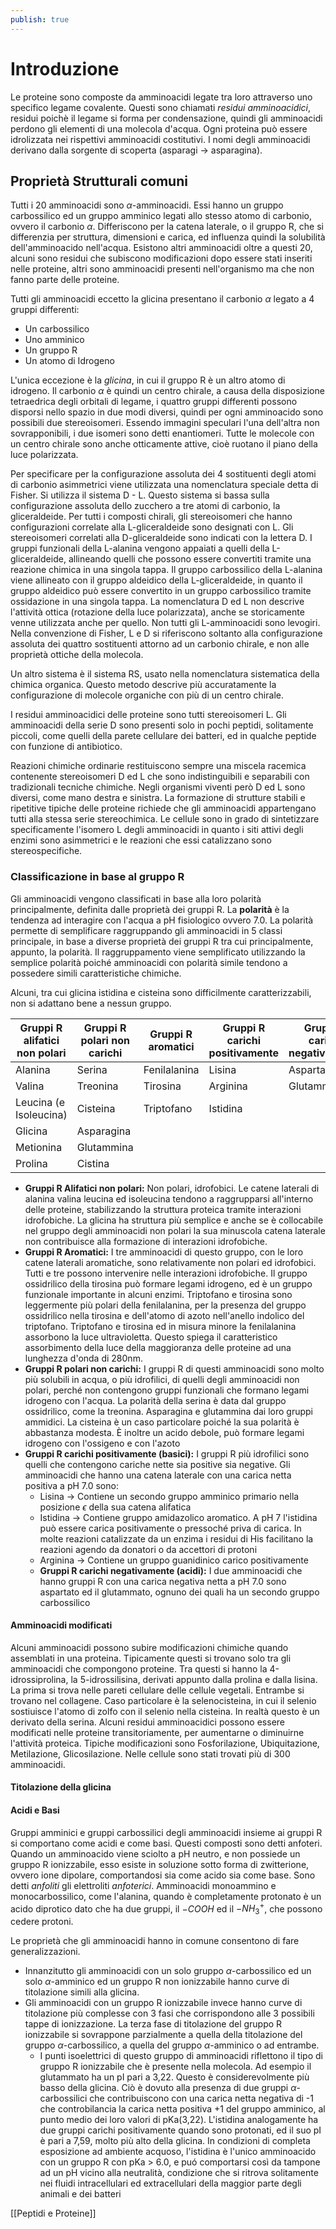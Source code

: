 ```yaml
---
publish: true
---
```

# Introduzione
Le proteine sono composte da amminoacidi legate tra loro attraverso uno specifico legame covalente. Questi sono chiamati *residui amminoacidici*, residui poichè il legame si forma per condensazione, quindi gli amminoacidi perdono gli elementi di una molecola d'acqua. Ogni proteina può essere idrolizzata nei rispettivi amminoacidi costitutivi.
I nomi degli amminoacidi derivano dalla sorgente di scoperta (asparagi -> asparagina).

## Proprietà Strutturali comuni
Tutti i 20 amminoacidi sono $\alpha$-amminoacidi. Essi hanno un gruppo carbossilico ed un gruppo amminico legati allo stesso atomo di carbonio, ovvero il carbonio $\alpha$. Differiscono per la catena laterale, o il gruppo R, che si differenzia per struttura, dimensioni e carica, ed influenza quindi la solubilità dell'amminoacido nell'acqua.
Esistono altri amminoacidi oltre a questi 20, alcuni sono residui che subiscono modificazioni dopo essere stati inseriti nelle proteine, altri sono amminoacidi presenti nell'organismo ma che non fanno parte delle proteine.

Tutti gli amminoacidi eccetto la glicina presentano il carbonio $\alpha$ legato a 4 gruppi differenti:
- Un carbossilico
- Uno amminico
- Un gruppo R
- Un atomo di Idrogeno

L'unica eccezione è la *glicina*, in cui il gruppo R è un altro atomo di idrogeno.
Il carbonio $\alpha$ è quindi un centro chirale, a causa della disposizione tetraedrica degli orbitali di legame, i quattro gruppi differenti possono disporsi nello spazio in due modi diversi, quindi per ogni amminoacido sono possibili due stereoisomeri. Essendo immagini speculari l'una dell'altra non sovrapponibili, i due isomeri sono detti enantiomeri. Tutte le molecole con un centro chirale sono anche otticamente attive, cioè ruotano il piano della luce polarizzata.

Per specificare per la configurazione assoluta dei 4 sostituenti degli atomi di carbonio asimmetrici viene utilizzata una nomenclatura speciale detta di Fisher. Si utilizza il sistema D - L.
Questo sistema si bassa sulla configurazione assoluta dello zucchero a tre atomi di carbonio, la gliceraldeide.
Per tutti i composti chirali, gli stereoisomeri che hanno configurazioni correlate alla L-gliceraldeide sono designati con L. Gli stereoisomeri correlati alla D-gliceraldeide sono indicati con la lettera D. I gruppi funzionali della L-alanina vengono appaiati a quelli della L-gliceraldeide, allineando quelli che possono essere convertiti tramite una reazione chimica in una singola tappa. Il gruppo carbossilico della L-alanina viene allineato con il gruppo aldeidico della L-gliceraldeide, in quanto il gruppo aldeidico può essere convertito in un gruppo carbossilico tramite ossidazione in una singola tappa.
La nomenclatura D ed L non descrive l'attività ottica (rotazione della luce polarizzata), anche se storicamente venne utilizzata anche per quello.
Non tutti gli L-amminoacidi sono levogiri. Nella convenzione di Fisher, L e D si riferiscono soltanto alla configurazione assoluta dei quattro sostituenti attorno ad un carbonio chirale, e non alle proprietà ottiche della molecola.

Un altro sistema è il sistema RS, usato nella nomenclatura sistematica della chimica organica. Questo metodo descrive più accuratamente la configurazione di molecole organiche con più di un centro chirale.

I residui amminoacidici delle proteine sono tutti stereoisomeri L. Gli amminoacidi della serie D sono presenti solo in pochi peptidi, solitamente piccoli, come quelli della parete cellulare dei batteri, ed in qualche peptide con funzione di antibiotico.

Reazioni chimiche ordinarie restituiscono sempre una miscela racemica contenente stereoisomeri D ed L che sono indistinguibili e separabili con tradizionali tecniche chimiche. Negli organismi viventi però D ed L sono diversi, come mano destra e sinistra. La formazione di strutture stabili e ripetitive tipiche delle proteine richiede che gli amminoacidi appartengano tutti alla stessa serie stereochimica. Le cellule sono in grado di sintetizzare specificamente l'isomero L degli amminoacidi in quanto i siti attivi degli enzimi sono asimmetrici e le reazioni che essi catalizzano sono stereospecifiche.

### Classificazione in base al gruppo R
Gli amminoacidi vengono classificati in base alla loro polarità principalmente, definita dalle proprietà dei gruppi R.
La **polarità** è la tendenza ad interagire con l'acqua a pH fisiologico ovvero 7.0.
La polarità permette di semplificare raggruppando gli amminoacidi in 5 classi principale, in base a diverse proprietà dei gruppi R tra cui principalmente, appunto, la polarità.
Il raggruppamento viene semplificato utilizzando la semplice polarità poiché amminoacidi con polarità simile tendono a possedere simili caratteristiche chimiche.

Alcuni, tra cui glicina istidina e cisteina sono difficilmente caratterizzabili, non si adattano bene a nessun gruppo.



| Gruppi R alifatici non polari | Gruppi R polari non carichi | Gruppi R aromatici | Gruppi R carichi positivamente | Gruppi R carichi negativamente |
| ----------------------------- | --------------------------- | ------------------ | ------------------------------ | ------------------------------ |
| Alanina                       | Serina                      | Fenilalanina       | Lisina                         | Aspartato                      |
| Valina                        | Treonina                    | Tirosina           | Arginina                       | Glutammato                     |
| Leucina (e Isoleucina)        | Cisteina                    | Triptofano         | Istidina                       |                                |
| Glicina                       | Asparagina                  |                    |                                |                                |
| Metionina                     | Glutammina                  |                    |                                |                                |
| Prolina                       | Cistina                     |                    |                                |                                |

- **Gruppi R Alifatici non polari:** Non polari, idrofobici. Le catene laterali di alanina valina leucina ed isoleucina tendono a raggrupparsi all'interno delle proteine, stabilizzando la struttura proteica tramite interazioni idrofobiche. La glicina ha struttura più semplice e anche se è collocabile nel gruppo degli amminoacidi non polari la sua minuscola catena laterale non contribuisce alla formazione di interazioni idrofobiche.
- **Gruppi R Aromatici:** I tre amminoacidi di questo gruppo, con le loro catene laterali aromatiche, sono relativamente non polari ed idrofobici. Tutti e tre possono intervenire nelle interazioni idrofobiche. Il gruppo ossidrilico della tirosina può formare legami idrogeno, ed è un gruppo funzionale importante in alcuni enzimi. Triptofano e tirosina sono leggermente più polari della fenilalanina, per la presenza del gruppo ossidrilico nella tirosina e dell'atomo di azoto nell'anello indolico del triptofano. Triptofano e tirosina ed in misura minore la fenilalanina assorbono la luce ultravioletta. Questo spiega il caratteristico assorbimento della luce della maggioranza delle proteine ad una lunghezza d'onda di 280nm.
- **Gruppi R polari non carichi:** I gruppi R di questi amminoacidi sono molto più solubili in acqua, o più idrofilici, di quelli degli amminoacidi non polari, perché non contengono gruppi funzionali che formano legami idrogeno con l'acqua. La polarità della serina è data dal gruppo ossidrilico, come la treonina. Asparagina e glutammina dai loro gruppi ammidici. La cisteina è un caso particolare poiché la sua polarità è abbastanza modesta. È inoltre un acido debole, può formare legami idrogeno con l'ossigeno e con l'azoto
- **Gruppi R carichi positivamente (basici):** I gruppi R più idrofilici sono quelli che contengono cariche nette sia positive sia negative. Gli amminoacidi che hanno una catena laterale con una carica netta positiva a pH 7.0 sono:
	- Lisina -> Contiene un secondo gruppo amminico primario nella posizione $\epsilon$ della sua catena alifatica
	- Istidina -> Contiene gruppo amidazolico aromatico. A pH 7 l'istidina può essere carica positivamente o pressoché priva di carica. In molte reazioni catalizzate da un enzima i residui di His facilitano la reazioni agendo da donatori o da accettori di protoni
	- Arginina -> Contiene un gruppo guanidinico carico positivamente
	- **Gruppi R carichi negativamente (acidi):** I due amminoacidi che hanno gruppi R con una carica negativa netta a pH 7.0 sono aspartato ed il glutammato, ognuno dei quali ha un secondo gruppo carbossilico
#### Amminoacidi modificati
Alcuni amminoacidi possono subire modificazioni chimiche quando assemblati in una proteina.
Tipicamente questi si trovano solo tra gli amminoacidi che compongono proteine. Tra questi si hanno la 4-idrossiprolina, la 5-idrossilisina, derivati appunto dalla prolina e dalla lisina. La prima si trova nelle pareti cellulare delle cellule vegetali. Entrambe si trovano nel collagene.
Caso particolare è la selenocisteina, in cui il selenio sostiuisce l'atomo di zolfo con il selenio nella cisteina. In realtà questo è un derivato della serina.
Alcuni residui amminoacidici possono essere modificati nelle proteine transitoriamente, per aumentarne o diminuirne l'attività proteica.
Tipiche modificazioni sono Fosforilazione, Ubiquitazione, Metilazione, Glicosilazione.
Nelle cellule sono stati trovati più di 300 amminoacidi.


#### Titolazione della glicina


#### Acidi e Basi
Gruppi amminici e gruppi carbossilici degli amminoacidi insieme ai gruppi R si comportano come acidi e come basi. Questi composti sono detti anfoteri. Quando un amminoacido viene sciolto a pH neutro, e non possiede un gruppo R ionizzabile, esso esiste in soluzione sotto forma di zwitterione, ovvero ione dipolare, comportandosi sia come acido sia come base.
Sono detti *anfoliti* gli elettroliti *anfoterici*.
Amminoacidi monoammino e monocarbossilico, come l'alanina, quando è completamente protonato è un acido diprotico dato che ha due gruppi, il $-COOH$ ed il $-NH_3^+$, che possono cedere protoni.

Le proprietà che gli amminoacidi hanno in comune consentono di fare generalizzazioni.

- Innanzitutto gli amminoacidi con un solo gruppo $\alpha$-carbossilico ed un solo $\alpha$-amminico ed un gruppo R non ionizzabile hanno curve di titolazione simili alla glicina.
- Gli amminoacidi con un gruppo R ionizzabile invece hanno curve di titolazione più complesse con 3 fasi che corrispondono alle 3 possibili tappe di ionizzazione. La terza fase di titolazione del gruppo R ionizzabile si sovrappone parzialmente a quella della titolazione del gruppo $\alpha$-carbossilico, a quella del gruppo $\alpha$-amminico o ad entrambe.
	- I punti isoelettrici di questo gruppo di amminoacidi riflettono il tipo di gruppo R ionizzabile che è presente nella molecola. Ad esempio il glutammato ha un pI pari a 3,22. Questo è considerevolmente più basso della glicina. Ciò è dovuto alla presenza di due gruppi $\alpha$-carbossilici che contribuiscono con una carica netta negativa di -1 che controbilancia la carica netta positiva +1 del gruppo amminico, al punto medio dei loro valori di pKa(3,22). L'istidina analogamente ha due gruppi carichi positivamente quando sono protonati, ed il suo pI è pari a 7,59, molto più alto della glicina. In condizioni di completa esposizione ad ambiente acquoso, l'istidina è l'unico amminoacido con un gruppo R con pKa > 6.0, e puó comportarsi così da tampone ad un pH vicino alla neutralità, condizione che si ritrova solitamente nei fluidi intracellulari ed extracellulari della maggior parte degli animali e dei batteri


[[Peptidi e Proteine]]